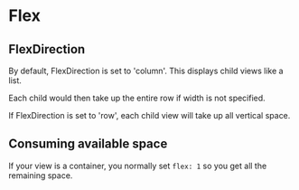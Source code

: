 # Flex

## FlexDirection 

By default, FlexDirection is set to 'column'. This displays child views like a list.

Each child would then take up the entire row if width is not specified.

If FlexDirection is set to 'row', each child view will take up all vertical space.


## Consuming available space

If your view is a container, you normally set ```flex: 1``` so you get all the remaining space. 